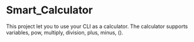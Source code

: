 # Smart_Calculator
This project let you to use your CLI as a calculator.
The calculator supports variables, pow, multiply, division, plus, minus, ().
